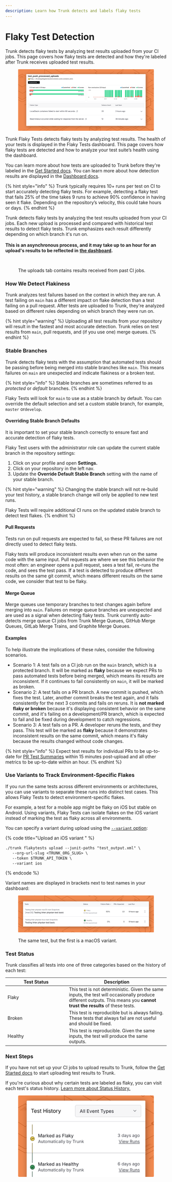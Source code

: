 ```yaml
---
description: Learn how Trunk detects and labels flaky tests
---
```


# Flaky Test Detection

Trunk detects flaky tests by analyzing test results uploaded from your CI jobs. This page covers how flaky tests are detected and how they're labeled after Trunk receives uploaded test results.&#x20;

<figure><picture><source srcset="../.gitbook/assets/unique-failure-reason-dark.png" media="(prefers-color-scheme: dark)"><img src="../.gitbook/assets/unique-failure-reason-light.png" alt=""></picture><figcaption></figcaption></figure>

Trunk Flaky Tests detects flaky tests by analyzing test results. The health of your tests is displayed in the Flaky Tests dashboard. This page covers how flaky tests are detected and how to analyze your test suite’s health using the dashboard.

You can learn more about how tests are uploaded to Trunk before they're labeled in the [Get Started docs](get-started/). You can learn more about how detection results are displayed in the [Dashboard docs](dashboard.md).

{% hint style="info" %}
Trunk typically requires 10+ runs per test on CI to start accurately detecting flaky tests. For example, detecting a flaky test that fails 25% of the time takes 9 runs to achieve 90% confidence in having seen it flake. Depending on the repository’s velocity, this could take hours or days.
{% endhint %}

Trunk detects flaky tests by analyzing the test results uploaded from your CI jobs. Each new upload is processed and compared with historical test results to detect flaky tests. Trunk emphasizes each result differently depending on which branch it's run on. \
\
**This is an asynchronous process, and it may take up to an hour for an upload's results to be reflected in** [**the dashboard**](get-started/#id-4.-confirm-your-configuration-analyze-your-dashboard)**.**

<figure><picture><source srcset="../.gitbook/assets/uploads-dark.png" media="(prefers-color-scheme: dark)"><img src="../.gitbook/assets/uploads-light.png" alt=""></picture><figcaption><p>The uploads tab contains results received from past CI jobs.</p></figcaption></figure>

### How We Detect Flakiness

Trunk analyzes test failures based on the context in which they are run. A test failing on `main` has a different impact on flake detection than a test failing on a pull request. After tests are uploaded to Trunk, they're analyzed based on different rules depending on which branch they were run on.

{% hint style="warning" %}
Uploading all test results from your repository will result in the fastest and most accurate detection. Trunk relies on test results from `main`, pull requests, and (if you use one) merge queues.
{% endhint %}

### Stable Branches

Trunk detects flaky tests with the assumption that automated tests should be passing before being merged into stable branches like `main`. This means failures on `main` are unexpected and indicate flakiness or a broken test.&#x20;

{% hint style="info" %}
Stable branches are sometimes referred to as _protected_ or _default_ branches.
{% endhint %}

Flaky Tests will look for `main` to use as a stable branch by default. You can override the default selection and set a custom stable branch, for example, `master` or`develop`.

#### Overriding Stable Branch Defaults

It is important to set your stable branch correctly to ensure fast and accurate detection of flaky tests.

Flaky Test users with the administrator role can update the current stable branch in the repository settings:

1. Click on your profile and open **Settings.**
2. Click on your repository in the left nav.
3. Update the **Override Default Stable Branch** setting with the name of your stable branch.

{% hint style="warning" %}
Changing the stable branch will not re-build your test history, a stable branch change will only be applied to new test runs.&#x20;

Flaky Tests will require additional CI runs on the updated stable branch to detect test flakes.
{% endhint %}

#### Pull Requests

Tests run on pull requests are expected to fail, so these PR failures are not directly used to detect flaky tests.

Flaky tests will produce inconsistent results even when run on the same code with the same input. Pull requests are where we see this behavior the most often: an engineer opens a pull request, sees a test fail, re-runs the code, and sees the test pass. If a test is detected to produce different results on the same git commit, which means different results on the same code, we consider that test to be flaky.

#### Merge Queue

Merge queues use temporary branches to test changes again before merging into `main`. Failures on merge queue branches are unexpected and are used as a signal when detecting flaky tests. Trunk currently auto-detects merge queue CI jobs from Trunk Merge Queues, GitHub Merge Queues, GitLab Merge Trains, and Graphite Merge Queues.

#### Examples

To help illustrate the implications of these rules, consider the following scenarios.

* Scenario 1: A test fails on a CI job run on the `main` branch, which is a protected branch. It will be marked as **flaky** because we expect PRs to pass automated tests before being merged, which means its results are inconsistent. If it continues to fail consistently on `main`, it will be marked as broken.
* Scenario 2: A test fails on a PR branch. A new commit is pushed, which fixes the test. Later, another commit breaks the test again, and it fails consistently for the next 3 commits and fails on reruns. It is **not marked flaky or broken** because it's displaying consistent behavior on the same commit, and it's failing on a development/PR branch, which is expected to fail and be fixed during development to catch regressions.
* Scenario 3: A test fails on a PR. A developer reruns the tests, and they pass. This test will be marked as **flaky** because it demonstrates inconsistent results on the same commit, which means it's flaky because the results changed without code changes.

{% hint style="info" %}
Expect test results for individual PRs to be up-to-date for [PR Test Summaries](github-pull-request-comments.md) within 15 minutes post-upload and all other metrics to be up-to-date within an hour.
{% endhint %}

### Use Variants to Track Environment-Specific Flakes

If you run the same tests across different environments or architectures, you can use variants to separate these runs into distinct test cases. This allows Flaky Tests to detect environment-specific flakes.

For example, a test for a mobile app might be flaky on iOS but stable on Android. Using variants, Flaky Tests can isolate flakes on the iOS variant instead of marking the test as flaky across all environments.

You can specify a variant during upload using the [`--variant` option](uploader.md#full-command-reference):

{% code title="Upload an iOS variant " %}
```
./trunk flakytests upload --junit-paths "test_output.xml" \
   --org-url-slug <TRUNK_ORG_SLUG> \
   --token $TRUNK_API_TOKEN \
   --variant ios
```
{% endcode %}

Variant names are displayed in brackets next to test names in your dashboard:

<figure><picture><source srcset="../.gitbook/assets/variants-dark-border.png" media="(prefers-color-scheme: dark)"><img src="../.gitbook/assets/variants-light-border.png" alt=""></picture><figcaption><p>The same test, but the first is a macOS variant.</p></figcaption></figure>

### Test Status

Trunk classifies all tests into one of three categories based on the history of each test:

<table><thead><tr><th width="178">Test Status</th><th>Description</th></tr></thead><tbody><tr><td>Flaky</td><td>This test is not deterministic. Given the same inputs, the test will occasionally produce different outputs. This means you <strong>cannot trust the results</strong> of these tests.</td></tr><tr><td>Broken</td><td>This test is reproducible but is always failing. These tests that always fail are not useful and should be fixed.</td></tr><tr><td>Healthy</td><td>This test is reproducible. Given the same inputs, the test will produce the same outputs.</td></tr></tbody></table>

### Next Steps

If you have not set up your CI jobs to upload results to Trunk, follow the [Get Started docs](get-started/) to start uploading test results to Trunk.

If you're curious about why certain tests are labeled as flaky, you can visit each test's status history. [Learn more about Status History.](dashboard.md#status-history)

<figure><picture><source srcset="../.gitbook/assets/test-history-dark.png" media="(prefers-color-scheme: dark)"><img src="../.gitbook/assets/test-history-light.png" alt=""></picture><figcaption></figcaption></figure>

